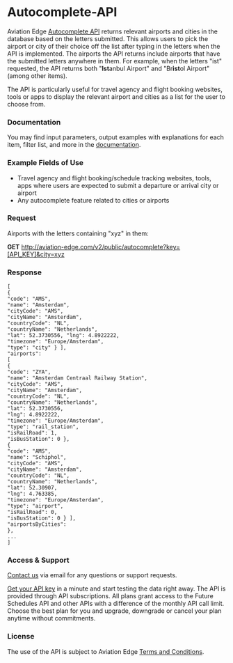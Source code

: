 # Autocomplete-API
Aviation Edge [Autocomplete API](https://aviation-edge.com/airport-autocomplete/) returns relevant airports and cities in the database based on the letters submitted. This allows users to pick the airport or city of their choice off the list after typing in the letters when the API is implemented. The airports the API returns include airports that have the submitted letters anywhere in them. For example, when the letters "ist" requested, the API returns both "**Ist**anbul Airport" and "Br**ist**ol Airport" (among other items).

The API is particularly useful for travel agency and flight booking websites, tools or apps to display the relevant airport and cities as a list for the user to choose from.

### Documentation
You may find input parameters, output examples with explanations for each item, filter list, and more in the [documentation](https://aviation-edge.com/developers/).

### Example Fields of Use
- Travel agency and flight booking/schedule tracking websites, tools, apps where users are expected to submit a departure or arrival city or airport
- Any autocomplete feature related to cities or airports

### Request 
Airports with the letters containing "xyz" in them:

**GET** http://aviation-edge.com/v2/public/autocomplete?key=[API_KEY]&city=xyz

### Response
```
[
{
"code": "AMS",
"name": "Amsterdam",
"cityCode": "AMS",
"cityName": "Amsterdam",
"countryCode": "NL",
"countryName": "Netherlands",
"lat": 52.3730556, "lng": 4.8922222,
"timezone": "Europe/Amsterdam",
"type": "city" } ],
"airports":
[
{
"code": "ZYA",
"name": "Amsterdam Centraal Railway Station",
"cityCode": "AMS",
"cityName": "Amsterdam",
"countryCode": "NL",
"countryName": "Netherlands",
"lat": 52.3730556,
"lng": 4.8922222,
"timezone": "Europe/Amsterdam",
"type": "rail_station",
"isRailRoad": 1,
"isBusStation": 0 },
{
"code": "AMS",
"name": "Schiphol",
"cityCode": "AMS",
"cityName": "Amsterdam",
"countryCode": "NL",
"countryName": "Netherlands",
"lat": 52.30907,
"lng": 4.763385,
"timezone": "Europe/Amsterdam",
"type": "airport",
"isRailRoad": 0,
"isBusStation": 0 } ],
"airportsByCities":
},
...
]
```

### Access & Support
[Contact us](https://aviation-edge.com/contact/) via email for any questions or support requests.

[Get your API key](https://aviation-edge.com/premium-api/) in a minute and start testing the data right away. The API is provided through API subscriptions. All plans grant access to the Future Schedules API and other APIs with a difference of the monthly API call limit. Choose the best plan for you and upgrade, downgrade or cancel your plan anytime without  commitments.

### License
The use of the API is subject to Aviation Edge [Terms and Conditions](https://aviation-edge.com/api-terms-of-service/).
